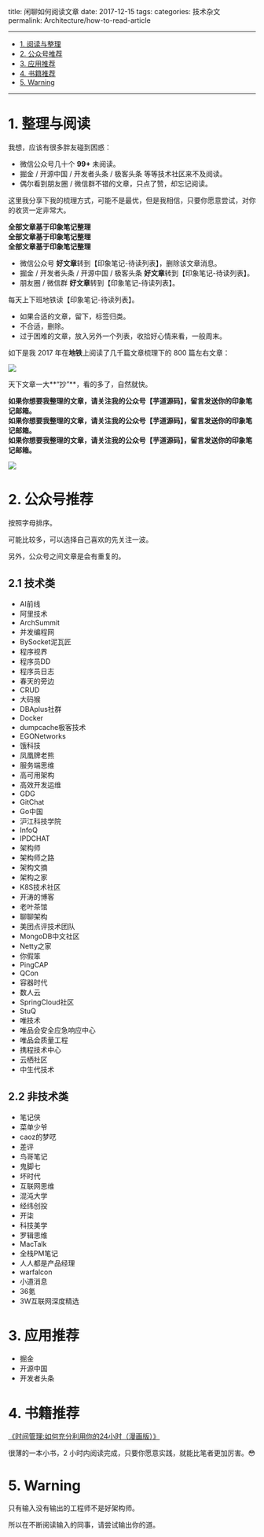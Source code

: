 title: 闲聊如何阅读文章
date: 2017-12-15
tags:
categories: 技术杂文
permalink: Architecture/how-to-read-article

-------

- [1. 阅读与整理](#)
- [2. 公众号推荐](#)
- [3. 应用推荐](#)
- [4. 书籍推荐](#)
- [5. Warning](#)

-------

# 1. 整理与阅读

我想，应该有很多胖友碰到困惑：

* 微信公众号几十个 **99+** 未阅读。
* 掘金 / 开源中国 / 开发者头条 / 极客头条 等等技术社区来不及阅读。
* 偶尔看到朋友圈 / 微信群不错的文章，只点了赞，却忘记阅读。

这里我分享下我的梳理方式，可能不是最优，但是我相信，只要你愿意尝试，对你的收货一定非常大。

**全部文章基于印象笔记整理**  
**全部文章基于印象笔记整理**  
**全部文章基于印象笔记整理**  

* 微信公众号 **好文章**转到【印象笔记-待读列表】，删除该文章消息。
* 掘金 / 开发者头条 / 开源中国 / 极客头条 **好文章**转到【印象笔记-待读列表】。
* 朋友圈 / 微信群 **好文章**转到【印象笔记-待读列表】。


每天上下班地铁读【印象笔记-待读列表】。

* 如果合适的文章，留下，标签归类。  
* 不合适，删除。
* 过于困难的文章，放入另外一个列表，收拾好心情来看，一般周末。

如下是我 2017 年在**地铁**上阅读了几千篇文章梳理下的 800 篇左右文章：

![](https://user-gold-cdn.xitu.io/2017/7/13/9187cd431f3917d2afc5975e00fb4ee6?imageView2/2/w/1280/h/960/q/85/interlace/1)

天下文章一大**“抄”**，看的多了，自然就快。

**如果你想要我整理的文章，请关注我的公众号【芋道源码】，留言发送你的印象笔记邮箱。**  
**如果你想要我整理的文章，请关注我的公众号【芋道源码】，留言发送你的印象笔记邮箱。**  
**如果你想要我整理的文章，请关注我的公众号【芋道源码】，留言发送你的印象笔记邮箱。**  

![](http://www.iocoder.cn/images/common/wechat_mp_2017_07_31.jpg)

# 2. 公众号推荐

按照字母排序。

可能比较多，可以选择自己喜欢的先关注一波。

另外，公众号之间文章是会有重复的。

## 2.1 技术类

* AI前线
* 阿里技术
* ArchSummit
* 并发编程网
* BySocket泥瓦匠
* 程序视界
* 程序员DD
* 程序员日志
* 春天的旁边
* CRUD
* 大码猴
* DBAplus社群
* Docker
* dumpcache极客技术
* EGONetworks
* 饿科技
* 凤凰牌老熊
* 服务端思维
* 高可用架构
* 高效开发运维
* GDG
* GitChat
* Go中国
* 沪江科技学院
* InfoQ
* IPDCHAT
* 架构师
* 架构师之路
* 架构文摘
* 架构之家
* K8S技术社区
* 开涛的博客
* 老叶茶馆
* 聊聊架构
* 美团点评技术团队
* MongoDB中文社区
* Netty之家
* 你假笨
* PingCAP
* QCon
* 容器时代
* 数人云
* SpringCloud社区
* StuQ
* 唯技术
* 唯品会安全应急响应中心
* 唯品会质量工程
* 携程技术中心
* 云栖社区
* 中生代技术

## 2.2 非技术类

* 笔记侠
* 菜单少爷
* caoz的梦呓
* 差评
* 鸟哥笔记
* 鬼脚七
* 坏时代
* 互联网思维
* 混沌大学
* 经纬创投
* 开柒
* 科技美学
* 罗辑思维
* MacTalk
* 全栈PM笔记
* 人人都是产品经理
* warfalcon
* 小道消息
* 36氪
* 3W互联网深度精选

# 3. 应用推荐

* 掘金
* 开源中国
* 开发者头条

# 4. 书籍推荐

[《时间管理:如何充分利用你的24小时（漫画版）》](https://item.jd.com/10877320.html)

很薄的一本小书，2 小时内阅读完成，只要你愿意实践，就能比笔者更加厉害。😳

# 5. Warning

只有输入没有输出的工程师不是好架构师。

所以在不断阅读输入的同事，请尝试输出你的道。


